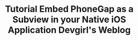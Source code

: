 ---
layout: post
link: http://devgirl.org/2012/11/15/embed-cordovaphonegap-in-your-native-ios-app/
title: Tutorial Embed PhoneGap as a Subview in your Native iOS Application   Devgirl's Weblog
---